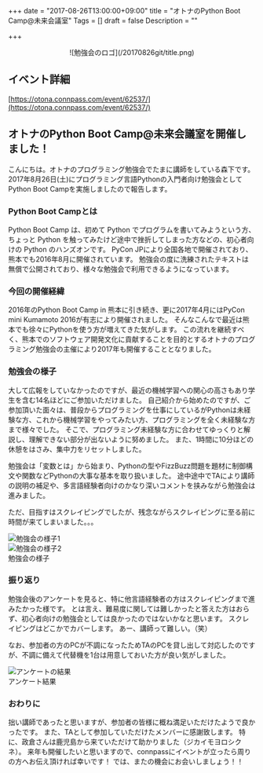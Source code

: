 
+++
date = "2017-08-26T13:00:00+09:00"
title = "オトナのPython Boot Camp@未来会議室"
Tags = []
draft = false
Description = ""

+++
<div style="text-align: center;">
![勉強会のロゴ](/20170826git/title.png) 
</div>

## イベント詳細

[https://otona.connpass.com/event/62537/](https://otona.connpass.com/event/62537/)

## オトナのPython Boot Camp@未来会議室を開催しました！

こんにちは。オトナのプログラミング勉強会でたまに講師をしている森下です。2017年8月26日(土)にプログラミング言語Pythonの入門者向け勉強会としてPython Boot Campを実施しましたので報告します。

### Python Boot Campとは
Python Boot Camp は、初めて Python でプログラムを書いてみようという方、ちょっと Python を触ってみたけど途中で挫折してしまった方などの、初心者向けの Python のハンズオンです。
PyCon JPにより全国各地で開催されており、熊本でも2016年8月に開催されています。
勉強会の度に洗練されたテキストは無償で公開されており、様々な勉強会で利用できるようになっています。

### 今回の開催経緯
2016年のPython Boot Camp in 熊本に引き続き、更に2017年4月にはPyCon mini Kumamoto 2016が有志により開催されました。
そんなこんなで最近は熊本でも徐々にPythonを使う方が増えてきた気がします。
この流れを継続すべく、熊本でのソフトウェア開発文化に貢献することを目的とするオトナのプログラミング勉強会の主催により2017年も開催することとなりました。


### 勉強会の様子
大して広報をしていなかったのですが、最近の機械学習への関心の高さもあり学生を含む14名ほどにご参加いただけました。
自己紹介から始めたのですが、ご参加頂いた面々は、普段からプログラミングを仕事にしているがPythonは未経験な方、これから機械学習をやってみたい方、プログラミングを全く未経験な方まで様々でした。
そこで、プログラミング未経験な方に合わせてゆっくりと解説し、理解できない部分が出ないように努めました。
また、1時間に10分ほどの休憩をはさみ、集中力をリセットしました。

勉強会は「変数とは」から始まり、Pythonの型やFizzBuzz問題を題材に制御構文や関数などPythonの大事な基本を取り扱いました。
途中途中でTAにより講師の説明の補足や、多言語経験者向けのかなり深いコメントを挟みながら勉強会は進みました。

ただ、目指すはスクレイピングでしたが、残念ながらスクレイピングに至る前に時間が来てしまいました。。。

![勉強会の様子1](/20170826git/fig1.png)  
![勉強会の様子2](/20170826git/fig2.png)  
勉強会の様子


### 振り返り
勉強会後のアンケートを見ると、特に他言語経験者の方はスクレイピングまで進みたかった様です。
とは言え、難易度に関しては難しかったと答えた方はおらず、初心者向けの勉強会としては良かったのではないかなと思います。
スクレイピングはどこかでカバーします。
あー、講師って難しい。（笑）

なお、参加者の方のPCが不調になったためTAのPCを貸し出して対応したのですが、不調に備えて代替機を1台は用意しておいた方が良い気がしました。

![アンケートの結果](/20170826git/fig3.png)  
アンケート結果

### おわりに
拙い講師であったと思いますが、参加者の皆様に概ね満足いただけたようで良かったです。
また、TAとして参加していただけたメンバーに感謝致します。
特に、政倉さんは鹿児島から来ていただけて助かりました（ジカイモヨロシクネ）。
来年も開催したいと思いますので、connpassにイベントが立ったら周りの方へお伝え頂ければ幸いです！
では、またの機会にお会いしましょう！！

